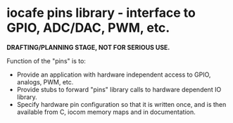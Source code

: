 # iocafe pins library - interface to GPIO, ADC/DAC, PWM, etc. 

<b>DRAFTING/PLANNING STAGE, NOT FOR SERIOUS USE.</b>

Function of the "pins" is to:
- Provide an application with hardware independent access to GPIO, analogs, PWM, etc.
- Provide stubs to forward "pins" library calls to hardware dependent IO library.
- Specify hardware pin configuration so that it is written once, and is then available from C, iocom memory maps and in documentation. 

